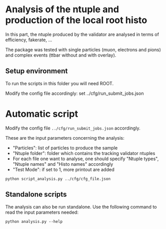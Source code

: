# Analysis of the ntuple and production of the local root histo

In this part, the ntuple produced by the validator are analysed in terms of efficiency, fakerate, ...

The package was tested with single particles (muon, electrons and pions) and complex events (ttbar without and with overlay).

## Setup environment

To run the scripts in this folder you will need ROOT.

Modify the config file accordingly:
set ../cfg/run_submit_jobs.json

# Automatic script

Modify the config file `../cfg/run_submit_jobs.json` accordingly.

These are the input parameters concerning the analysis:
- "Particles": list of particles to produce the sample
- "Ntuple folder": folder which contains the tracking validator ntuples
- For each file one want to analyse, one should specify "Ntuple types", "Ntuple names" and "Histo names" accordingly
- "Test Mode": if set to 1, more printout are added

```
python script_analysis.py ../cfg/cfg_file.json
```

## Standalone scripts

The analysis can also be run standalone.
Use the following command to read the input parameters needed:
```
python analysis.py --help
```
